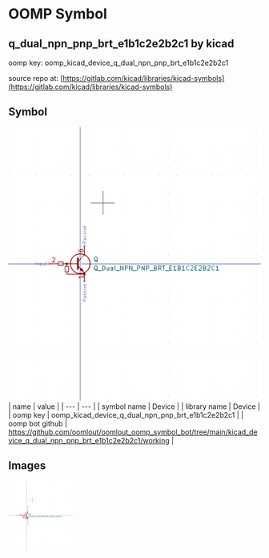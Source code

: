 # OOMP Symbol  
## q_dual_npn_pnp_brt_e1b1c2e2b2c1  by kicad  
  
oomp key: oomp_kicad_device_q_dual_npn_pnp_brt_e1b1c2e2b2c1  
  
source repo at: [https://gitlab.com/kicad/libraries/kicad-symbols](https://gitlab.com/kicad/libraries/kicad-symbols)  
## Symbol  
  
[![working.png](working_600.png)](working.png)  
| name | value | 
| --- | --- | 
| symbol name | Device | 
| library name | Device | 
| oomp key | oomp_kicad_device_q_dual_npn_pnp_brt_e1b1c2e2b2c1 | 
| oomp bot github | https://github.com/oomlout/oomlout_oomp_symbol_bot/tree/main/kicad_device_q_dual_npn_pnp_brt_e1b1c2e2b2c1/working | 
## Images  
  
[![working.png](working_140.png)](working.png)  
